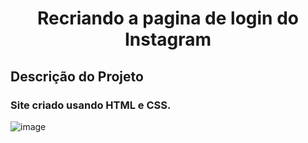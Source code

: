 <h1 align="center"> Recriando a pagina de login do Instagram </h1>


## Descrição do Projeto
<h3>Site criado usando HTML e CSS.</h3>



![image](https://user-images.githubusercontent.com/87659603/185473702-2926117a-2057-4886-89f6-9ebcddb6e7df.png)
